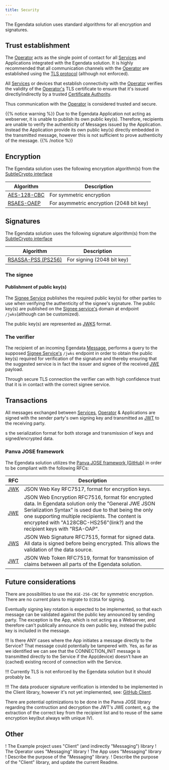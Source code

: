 ```yaml
---
title: Security
---
```


The Egendata solution uses standard algorithms for all encryption and signatures.

## Trust establishment

The [Operator](/operator) acts as the single point of contact for all [Services](/services) and Applications integrated with the Egendata solution.
It is highly recommended that all communication channels with the [Operator](/operator) are established using the [TLS protocol](https://tools.ietf.org/html/rfc5246) (although not enforced).

All [Services](/services) or devices that establish connectivity with the [Operator](/operator) verifies the validity of the [Operator's](/operator) TLS certificate to ensure that it's issued directly/indirectly by a trusted [Certificate Authority](https://en.wikipedia.org/wiki/Certificate_authority).

Thus communication with the [Operator](/operator) is considered trusted and secure.

{{% notice warning %}}
Due to the Egendata Application not acting as webserver, it is unable to publish its own public key(s). Therefore, recipients are unable to verify the authenticity of Messages issued by the Application. Instead the Application provide its own public key(s) directly embedded in the transmitted message, however this is not sufficient to prove authenticity of the message.
{{% /notice %}}

## Encryption

The Egendata solution uses the following encryption algorithm(s) from the [SubtleCrypto interface](https://www.w3.org/TR/WebCryptoAPI/#subtlecrypto-interface)

Algorithm | Description
--- | ---
[AES-128-CBC](https://tools.ietf.org/html/rfc3602) | For symmetric encryption
[RSAES-OAEP](https://tools.ietf.org/html/rfc2437#section-7.1) | For asymmetric encryption (2048 bit key)

## Signatures

The Egendata solution uses the following signature algorithm(s) from the [SubtleCrypto interface](https://www.w3.org/TR/WebCryptoAPI/#subtlecrypto-interface)

Algorithm | Description
--- | ---
[RSASSA-PSS (PS256)](https://tools.ietf.org/html/rfc3447#section-8.1) | For signing (2048 bit key)

### The signee

#### Publishment of public key(s)

The [Signee Service](#the-signee) publishes the required public key(s) for other parties to use when verifying the authenticity of the signee's signature. The public key(s) are published on the [Signee service's](#the-signee) domain at endpoint `/jwks`(although can be customized). 

The public key(s) are represented as [JWKS](https://tools.ietf.org/html/rfc7517) format.

### The verifier

The recipient of an incoming Egendata [Message](/data/#egendata-message-schema-definitions), performs a query to the supposed [Signee Service's](#the-signee) `/jwks` endpoint in order to obtain the public key(s) required for verification of the signature and thereby ensuring that the suggested service is in fact the issuer and signee of the received [JWE](https://tools.ietf.org/html/rfc7516) payload.

Through secure TLS connection the verifier can with high confidence trust that it is in contact with the correct signee service.

## Transactions

All messages exchanged between [Services](/services), [Operator](/operator) & Applications are signed with the sender party's own signing key and transmitted as [JWT](https://tools.ietf.org/html/rfc7519) to the receiving party.

s the serialization format for both storage and transmission of keys and signed/encrypted data.

### Panva JOSE framework

The Egendata solution utilizes the [Panva JOSE framework (GitHub)](https://github.com/panva/jose) in order to be compliant with the following RFCs:

RFC | Description
--- | ---
[JWK](https://tools.ietf.org/html/rfc7517) | JSON Web Key RFC7517, format for encryption keys.
[JWE](https://tools.ietf.org/html/rfc7516) | JSON Web Encryption RFC7516, format för encrypted data. In Egendata solution only the "General JWE JSON Serialization Syntax" is used due to that being the only one supporting multiple recipients. The content is encrypted with "A128CBC-HS256"(link?) and the recipient keys with "RSA-OAP".
[JWS](https://tools.ietf.org/html/rfc7515) | JSON Web Signature RFC7515, format for signed data. All data is signed before being encrypted. This allows the validation of the data source.
[JWT](https://tools.ietf.org/html/rfc7519) | JSON Web Token RFC7519, format for transmission of claims between all parts of the Egendata solution. 

## Future considerations

There are possibilities to use the `ASE-256-CBC` for symmetric encryption.
There are no current plans to migrate to `ECDSA` for signing.

Eventually signing key rotation is expected to be implemented, so that each message can be validated against the public key announced by sending party. The exception is the App, which is not acting as a Webserver, and therefore can't publically announce its own public key, instead the public key is included in the message.

!!! Is there ANY cases where the App initiates a message directly to the Service? That message could potentially be tampered with. Yes, as far as we identified we can see that the CONNECTION_INIT message is transmitted directly to the Service if the App(device) doesn’t have an (cached) existing record of connection with the Service.

!!! Currently TLS is not enforced by the Egendata solution but it should probably be.

!!! The data producer signature verification is intended to be implemented in the Client library, however it's not yet implemented, see: [GitHub Client](https://github.com/egendata/client/blob/master/lib/data.js#L74).

There are potential optimizations to be done in the Panva JOSE library regarding the contruction and decryption the JWT's JWE content, e.g. the extraction of the correct key from the recipient list and to reuse of the same encryption key(but always with unique IV).

## Other

! The Example project uses "Client" (and indirectly "Messaging") library
! The Operator uses "Messaging" library
! The App uses "Messaging" library
! Describe the purpose of the "Messaging" library.
! Describe the purpose of the "Client" library, and update the current Readme.
